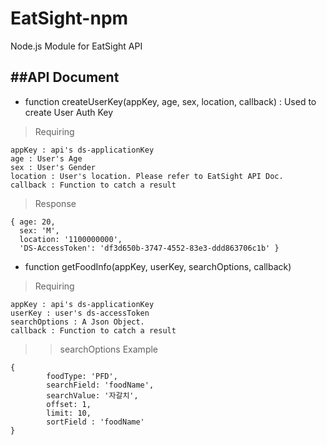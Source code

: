 # EatSight-npm
Node.js Module for EatSight API

##API Document
----------------

* function createUserKey(appKey, age, sex, location, callback) : Used to create User Auth Key

> Requiring

    appKey : api's ds-applicationKey
    age : User's Age
    sex : User's Gender
    location : User's location. Please refer to EatSight API Doc.
    callback : Function to catch a result
    
> Response
    
    { age: 20,
      sex: 'M',
      location: '1100000000',
      'DS-AccessToken': 'df3d650b-3747-4552-83e3-ddd863706c1b' }


* function getFoodInfo(appKey, userKey, searchOptions, callback)

> Requiring
    
    appKey : api's ds-applicationKey
    userKey : user's ds-accessToken
    searchOptions : A Json Object.
    callback : Function to catch a result
>> searchOptions Example

    {
            foodType: 'PFD',
            searchField: 'foodName',
            searchValue: '자갈치',
            offset: 1,
            limit: 10,
            sortField : 'foodName'
    }


